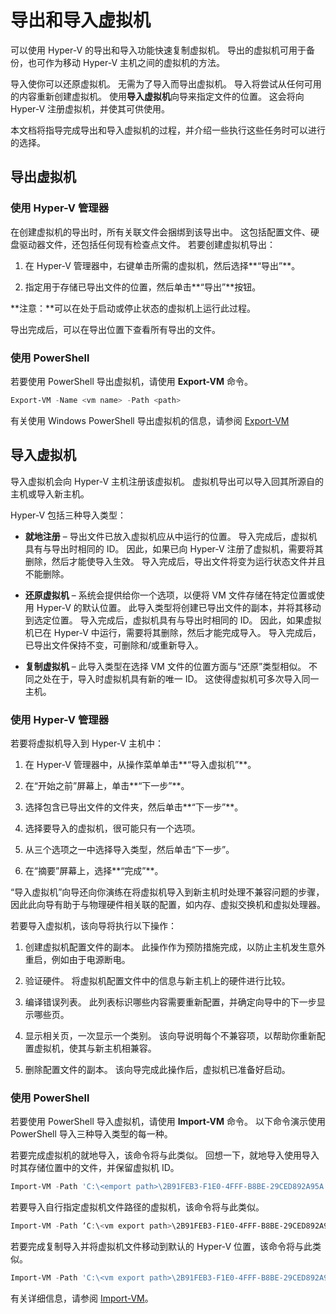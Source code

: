 # 导出和导入虚拟机

可以使用 Hyper-V 的导出和导入功能快速复制虚拟机。 导出的虚拟机可用于备份，也可作为移动 Hyper-V 主机之间的虚拟机的方法。

导入使你可以还原虚拟机。 无需为了导入而导出虚拟机。 导入将尝试从任何可用的内容重新创建虚拟机。 使用**导入虚拟机**向导来指定文件的位置。 这会将向 Hyper-V 注册虚拟机，并使其可供使用。

本文档将指导完成导出和导入虚拟机的过程，并介绍一些执行这些任务时可以进行的选择。

## 导出虚拟机

### 使用 Hyper-V 管理器

在创建虚拟机的导出时，所有关联文件会捆绑到该导出中。 这包括配置文件、硬盘驱动器文件，还包括任何现有检查点文件。 若要创建虚拟机导出：

1. 在 Hyper-V 管理器中，右键单击所需的虚拟机，然后选择**“导出”**。

2. 指定用于存储已导出文件的位置，然后单击**“导出”**按钮。

**注意：**可以在处于启动或停止状态的虚拟机上运行此过程。

导出完成后，可以在导出位置下查看所有导出的文件。

### 使用 PowerShell

若要使用 PowerShell 导出虚拟机，请使用 **Export-VM** 命令。

```powershell
Export-VM -Name <vm name> -Path <path>
```

有关使用 Windows PowerShell 导出虚拟机的信息，请参阅 [Export-VM](https://technet.microsoft.com/library/hh848491.aspx)

## 导入虚拟机

导入虚拟机会向 Hyper-V 主机注册该虚拟机。 虚拟机导出可以导入回其所源自的主机或导入新主机。

Hyper-V 包括三种导入类型：

- **就地注册** – 导出文件已放入虚拟机应从中运行的位置。 导入完成后，虚拟机具有与导出时相同的 ID。 因此，如果已向 Hyper-V 注册了虚拟机，需要将其删除，然后才能使导入生效。 导入完成后，导出文件将变为运行状态文件并且不能删除。

- **还原虚拟机** – 系统会提供给你一个选项，以便将 VM 文件存储在特定位置或使用 Hyper-V 的默认位置。 此导入类型将创建已导出文件的副本，并将其移动到选定位置。 导入完成后，虚拟机具有与导出时相同的 ID。 因此，如果虚拟机已在 Hyper-V 中运行，需要将其删除，然后才能完成导入。 导入完成后，已导出文件保持不变，可删除和/或重新导入。

- **复制虚拟机** – 此导入类型在选择 VM 文件的位置方面与“还原”类型相似。 不同之处在于，导入时虚拟机具有新的唯一 ID。 这使得虚拟机可多次导入同一主机。


### 使用 Hyper-V 管理器

若要将虚拟机导入到 Hyper-V 主机中：

1. 在 Hyper-V 管理器中，从操作菜单单击**“导入虚拟机”**。

2. 在“开始之前”屏幕上，单击**“下一步”**。

3. 选择包含已导出文件的文件夹，然后单击**“下一步”**。

4. 选择要导入的虚拟机，很可能只有一个选项。

5. 从三个选项之一中选择导入类型，然后单击“下一步”。

6. 在“摘要”屏幕上，选择**“完成”**。

“导入虚拟机”向导还向你演练在将虚拟机导入到新主机时处理不兼容问题的步骤，因此此向导有助于与物理硬件相关联的配置，如内存、虚拟交换机和虚拟处理器。

若要导入虚拟机，该向导将执行以下操作：
1. 创建虚拟机配置文件的副本。 此操作作为预防措施完成，以防止主机发生意外重启，例如由于电源断电。

2. 验证硬件。 将虚拟机配置文件中的信息与新主机上的硬件进行比较。

3. 编译错误列表。 此列表标识哪些内容需要重新配置，并确定向导中的下一步显示哪些页。

4. 显示相关页，一次显示一个类别。 该向导说明每个不兼容项，以帮助你重新配置虚拟机，使其与新主机相兼容。

5. 删除配置文件的副本。 该向导完成此操作后，虚拟机已准备好启动。


### 使用 PowerShell

若要使用 PowerShell 导入虚拟机，请使用 **Import-VM** 命令。 以下命令演示使用 PowerShell 导入三种导入类型的每一种。

若要完成虚拟机的就地导入，该命令将与此类似。 回想一下，就地导入使用导入时其存储位置中的文件，并保留虚拟机 ID。

```powershell
Import-VM -Path 'C:\<emport path>\2B91FEB3-F1E0-4FFF-B8BE-29CED892A95A.vmcx' 
```

若要导入自行指定虚拟机文件路径的虚拟机，该命令将与此类似。

```powershell
Import-VM -Path ‘C:\<vm export path>\2B91FEB3-F1E0-4FFF-B8BE-29CED892A95A.vmcx' -Copy -VhdDestinationPath 'D:\Virtual Machines\WIN10DOC' -VirtualMachinePath 'D:\Virtual Machines\WIN10DOC'
```

若要完成复制导入并将虚拟机文件移动到默认的 Hyper-V 位置，该命令将与此类似。

``` PowerShell
Import-VM -Path 'C:\<vm export path>\2B91FEB3-F1E0-4FFF-B8BE-29CED892A95A.vmcx' –Copy -GenerateNewId
```

有关详细信息，请参阅 [Import-VM](https://technet.microsoft.com/library/hh848495.aspx)。



